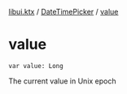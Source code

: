 [libui.ktx](../README.md) / [DateTimePicker](README.md) / [value](value.md)

# value

`var value: Long`

The current value in Unix epoch
